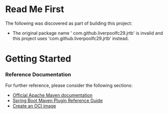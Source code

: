 # Read Me First
The following was discovered as part of building this project:

* The original package name ' com.github.liverpoolfc29.jrtb' is invalid and this project uses 'com.github.liverpoolfc29.jrtb' instead.

# Getting Started

### Reference Documentation
For further reference, please consider the following sections:

* [Official Apache Maven documentation](https://maven.apache.org/guides/index.html)
* [Spring Boot Maven Plugin Reference Guide](https://docs.spring.io/spring-boot/docs/2.7.4/maven-plugin/reference/html/)
* [Create an OCI image](https://docs.spring.io/spring-boot/docs/2.7.4/maven-plugin/reference/html/#build-image)

